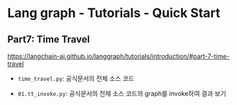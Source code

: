 # Lang graph - Tutorials - Quick Start

## Part7: Time Travel

<https://langchain-ai.github.io/langgraph/tutorials/introduction/#part-7-time-travel>

- `time_travel.py`: 공식문서의 전체 소스 코드

- `01.tt_invoke.py`: 공식문서의 전체 소스 코드의 graph를 invoke하여 결과 보기
